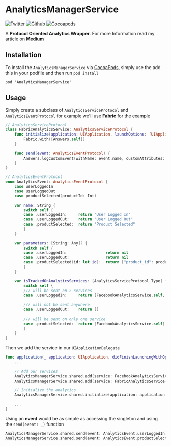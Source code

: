 # AnalyticsManagerService

[![Twitter](https://img.shields.io/badge/Twitter-%40kuyazee-blue.svg)](http://twitter.com/kuyazee)
[![Github](https://img.shields.io/badge/Github-kuyazee-blue.svg)](https://github.com/kuyazee)
[![Cocoapods](https://img.shields.io/badge/Cocoapods-red.svg)](#installation)

A **Protocol Oriented Analytics Wrapper**. For more Information read my article on **[Medium](https://medium.com/@zonilyjame/a-protocol-oriented-analytics-layer-574e4967fe50)**

## Installation

To install the `AnalyticsManagerService` via [CocoaPods](http://cocoapods.org), simply use the add this in your podfile and then run `pod install`

```Cocoapods
pod 'AnalyticsManagerService'
```

## Usage

Simply create a subclass of `AnalyticsServiceProtocol` and `AnalyticsEventProtocol` for example we'll use **[Fabric](https://Fabric.io)** for the example

```Swift
// AnalyticsServiceProtocol
class FabricAnalyticsService: AnalyticsServiceProtocol {
    func initialize(application: UIApplication, launchOptions: [UIApplicationLaunchOptionsKey : Any]?) {
        Fabric.with([Answers.self])
    }
    
    func send(event: AnalyticsEventProtocol) {
        Answers.logCustomEvent(withName: event.name, customAttributes: event.parameters)
    }
}
```

```Swift
// AnalyticsEventProtocol
enum AnalyticsEvent: AnalyticsEventProtocol {
    case userLoggedIn
    case userLoggedOut
    case productSelected(productId: Int)

    var name: String { 
        switch self {
        case .userLoggedIn:     return "User Logged In"
        case .userLoggedOut:    return "User Logged Out"
        case .productSelected:  return "Product Selected"
        }
    }
    
    var parameters: [String: Any]? {
        switch self {
        case .userLoggedIn:                 return nil
        case .userLoggedOut:                return nil
        case .productSelected(id: let id):  return ["product_id": productId]
        }
    }

    var isTrackedOnAnalyticsServices: [AnalyticsServiceProtocol.Type] { 
        switch self {
        /// will be sent on 2 services 
        case .userLoggedIn:     return [FacebookAnalyticsService.self, FabricAnalyticsService.self]
            
        /// will not be sent anywhere
        case .userLoggedOut:    return [] 
            
        /// will be sent on only one service
        case .productSelected:  return [FacebookAnalyticsService.self]
        }
    }
}
```

Then we add the service in our `UIApplicationDelegate`

```Swift
func application(_ application: UIApplication, didFinishLaunchingWithOptions launchOptions: [UIApplicationLaunchOptionsKey: Any]?) -> Bool {
    ...
    
    // Add our services
    AnalyticsManagerService.shared.add(service: FacebookAnalyticsService())
    AnalyticsManagerService.shared.add(service: FabricAnalyticsService())

    // Initialize the analytics
    AnalyticsManagerService.shared.initialize(application: application: launchOptions: launchOptions)

    ...
}
```

Using an **event** would be as simple as accessing the singleton and using the `send(event: _)` function

```Swift
AnalyticsManagerService.shared.send(event: AnalyticsEvent.userLoggedIn)
AnalyticsManagerService.shared.send(event: AnalyticsEvent.productSelected(productId: productModel.id))
```
